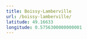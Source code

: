```yaml
---
title: Boissy-Lamberville
url: /boissy-lamberville/
latitude: 49.16633
longitude: 0.5756300000000001
---
```

